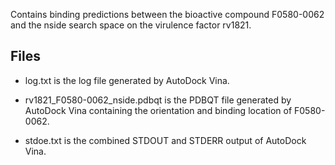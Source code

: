 Contains binding predictions between the bioactive compound F0580-0062 and the nside search space on the virulence factor rv1821.

## Files

- log.txt is the log file generated by AutoDock Vina.

- rv1821_F0580-0062_nside.pdbqt is the PDBQT file generated by AutoDock Vina containing the orientation and binding location of F0580-0062.

- stdoe.txt is the combined STDOUT and STDERR output of AutoDock Vina.

